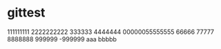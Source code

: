 # gittest
111111111
2222222222
333333
4444444
00000055555555
66666
77777
8888888
999999
-999999
aaa
bbbbb


